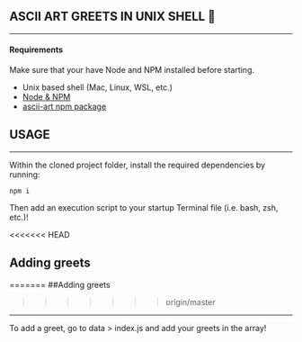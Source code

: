 ## ASCII ART GREETS IN UNIX SHELL :star_struck:
------------------------------

#### Requirements

Make sure that your have Node and NPM installed before starting.

* Unix based shell (Mac, Linux, WSL, etc.)
* [Node & NPM](https://docs.npmjs.com/downloading-and-installing-node-js-and-npm)
* [ascii-art npm package](https://npm.io/package/ascii-art)


## USAGE
-----

Within the cloned project folder, install the required dependencies by running:

    npm i

Then add an execution script to your startup Terminal file (i.e. bash, zsh, etc.)! 

<<<<<<< HEAD
## Adding greets
=======
##Adding greets
>>>>>>> origin/master
-------------

To add a greet, go to data > index.js and add your greets in the array!